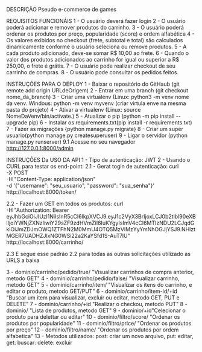 DESCRIÇÃO
Pseudo e-commerce de games

REQUISITOS FUNCIONÁIS
1 - O usuário deverá fazer login
2 - O usuário poderá adicionar e remover produtos do carrinho.
3 - O usuário poderá ordenar os produtos por preço, popularidade (score) e ordem alfabética
4 - Os valores exibidos no checkout (frete, subtotal e total) são calculados dinamicamente conforme o usuário seleciona ou remove produtos.
5 - A cada produto adicionado, deve-se somar R$ 10,00 ao frete.
6 - Quando o valor dos produtos adicionados ao carrinho for igual ou superior a R$ 250,00, o frete é grátis.
7 - O usuário pode realizar checkout de seu carrinho de compras.
8 - O usuário pode consultar os pedidos feitos.



INSTRUÇÕES PARA O DEPLOY
1 - Baixar o repositório do GitHaub (git remote add origin URLdeOrigem)
2 - Entrar em uma branch (git checkout nome_da_branch)
3 - Criar uma virtualenv (Linux:  python3 -m  venv  nome da venv.   Windous: python -m venv myvenv (criar virtula enve na mesma pasta do projeto)
4 - Ativar a virtualenv (Linux: source NomeDaVenv/bin/activate.)
5 - Atualizar o pip (python -m pip install --upgrade pip)
6 - Instalar os requirements.txt(pip install -r requirements.txt)
7 - Fazer as migrações {python manage.py migrate}
8 - Criar um super usuario(python manage.py createsuperuser)
9 - Ligar o servidor (python manage.py runserver)
9.1 Acesse no seu navegador http://127.0.0.1:8000/admin 

INSTRUÇÕES Da USO DA API
1 - Tipo de autenticação: JWT
2 - Usando o CURL para testar os end-point:
2.1 - Gerat togin de autenticação:
curl \
  -X POST \
  -H "Content-Type: application/json" \
  -d '{"username": "seu_usuario", "password": "sua_senha"}' \
  http://localhost:8000/token/

2.2 - Fazer um GET em todos os produtos:
    curl \
  -H "Authorization: Bearer eyJhbGciOiJIUzI1NiIsInR5cCI6IkpXVCJ9.eyJ1c2VyX3BrIjoxLCJ0b2tlbl90eXBlIjoiYWNjZXNzIiwiY29sZF9zdHVmZiI6IuKYgyIsImV4cCI6MTIzNDU2LCJqdGkiOiJmZDJmOWQ1ZTFhN2M0MmU4OTQ5MzVlMzYyYmNhOGJjYSJ9.NHlztMGER7UADHZJlxNG0WSi22a2KaYSfd1S-AuT7lU" \
  http://localhost:8000/carrinho/

2.3 E segue esse padrão 2.2 para todas as outras solicitações utilizado as URLS a baixa

3 - dominio/carrinho/pedido/true/ "Visualizar carrinhos de compra anterior, metodo GET"
4 - dominio/carrinho/pedido/false/ "Visualizar carrinho,  metodo GET"
5 - dominio/carrinho/item/ "Visualizar os itens do carrinho, e editar o produto, metodo GET/PUT"
6 - dominio/carrinho/item-id/+id "Buscar um item para visualizar, excluir ou editar, metodo GET, PUT e DELETE"
7 - dominio/carrinho/+id "Realizar o checkou, metodo PUT"
8 - dominio/ "Lista de produtos, metodo GET"
9 - dominio/+id"Celecionar o produto para delettar ou editar"
10 - dominio/filtro/score/ "Ordenar os produtos por popularidade"
11 - dominio/filtro/price/ "Ordenar os produtos por preço"
12 - dominio/filtro/name/ "Ordenar os produtos por ordem alfabetica"
13 - Metodos utilizados: post: criar um novo arquivo, put: editar, get: buscar: delete: excluir